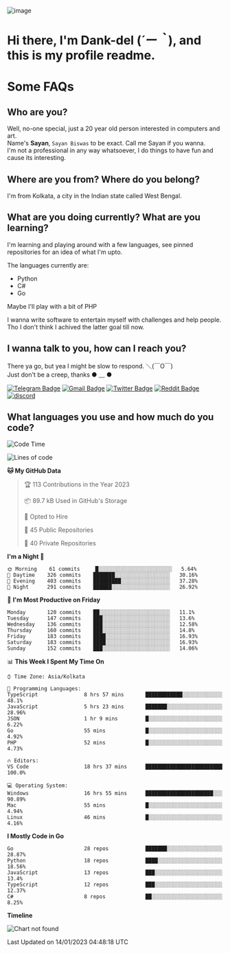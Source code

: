 ![image](https://user-images.githubusercontent.com/63096193/125182844-29f20800-e22f-11eb-8dc9-b0f2d29647bb.png)

# **Hi there, I'm Dank-del (*´ー｀*), and this is my profile readme.**
<!--  [![Profile views](https://gpvc.arturio.dev/dank-del)](https://github.com/dank-del) -->
# Some FAQs

## **Who are you?**

Well, no-one special, just a 20 year old person interested in computers and art. \
Name's **Sayan**, `Sayan Biswas` to be exact. Call me Sayan if you wanna. \
I'm not a professional in any way whatsoever, I do things to have fun and cause its interesting.

## **Where are you from? Where do you belong?**

I'm from Kolkata, a city in the Indian state called West Bengal.

## **What are you doing currently? What are you learning?**

I'm learning and playing around with a few languages, see pinned repositories for an idea of what I'm upto.

The languages currently are:

- Python
- C#
- Go

Maybe I'll play with a bit of PHP

I wanna write software to entertain myself with challenges and help people. \
Tho I don't think I achived the latter goal till now.

<!--## **Eww, I see a weeb profile.**

Can't help it, it's the best way to hide my face on this account
> Why do people hate weebs .-.

## **Cool, what more interests you?**

My interests are quite, weird. They're scattered all over the place. \
I've been fascinated by music and have studied it since the age of 6, I've performed on stage and on air but yeah now I've been away from that. I specialize in key instruments. \
Another thing that interests me is Media Production, aka, working with audio, video and broadcasting media.

> I just like art in general. also feeds the reason of me being obsessed with Japanese drawings (⋟ ﹏ ⋞)-->

## **I wanna talk to you, how can I reach you?**

There ya go, but yea I might be slow to respond. ＼(￣O￣) \
Just don't be a creep, thanks ● ﹏ ●

[![Telegram Badge](https://img.shields.io/badge/-dank_as_fuck-1ca0f1?style=flat-square&logo=telegram&logoColor=white&link=https://t.me/dank_as_fuck)](https://t.me/dank_as_fuck)
[![Gmail Badge](https://img.shields.io/badge/-sayan@asia.com-c14438?style=flat-square&logo=Gmail&logoColor=white&link=mailto:sayan@asia.com)](mailto:sayan@asia.com)
[![Twitter Badge](https://img.shields.io/twitter/follow/TheDankDel?style=social)](https://twitter.com/TheDankDel)
[![Reddit Badge](https://img.shields.io/reddit/user-karma/combined/dank_as_fuck_?style=social)](https://www.reddit.com/user/dank_as_fuck_/)
[![discord](https://discord-md-badge.vercel.app/api/shield/506536929152466945?style=social)](https://discordapp.com/users/506536929152466945)

## **What languages you use and how much do you code?**

<!--START_SECTION:waka-->
![Code Time](http://img.shields.io/badge/Code%20Time-1%2C009%20hrs%202%20mins-blue)

![Lines of code](https://img.shields.io/badge/From%20Hello%20World%20I%27ve%20Written-1%20Million%20lines%20of%20code-blue)

**🐱 My GitHub Data** 

> 🏆 113 Contributions in the Year 2023
 > 
> 📦 89.7 kB Used in GitHub's Storage 
 > 
> 💼 Opted to Hire
 > 
> 📜 45 Public Repositories 
 > 
> 🔑 40 Private Repositories  
 > 
**I'm a Night 🦉** 

```text
🌞 Morning    61 commits     █░░░░░░░░░░░░░░░░░░░░░░░░   5.64% 
🌆 Daytime    326 commits    ███████░░░░░░░░░░░░░░░░░░   30.16% 
🌃 Evening    403 commits    █████████░░░░░░░░░░░░░░░░   37.28% 
🌙 Night      291 commits    ██████░░░░░░░░░░░░░░░░░░░   26.92%

```
📅 **I'm Most Productive on Friday** 

```text
Monday       120 commits    ██░░░░░░░░░░░░░░░░░░░░░░░   11.1% 
Tuesday      147 commits    ███░░░░░░░░░░░░░░░░░░░░░░   13.6% 
Wednesday    136 commits    ███░░░░░░░░░░░░░░░░░░░░░░   12.58% 
Thursday     160 commits    ███░░░░░░░░░░░░░░░░░░░░░░   14.8% 
Friday       183 commits    ████░░░░░░░░░░░░░░░░░░░░░   16.93% 
Saturday     183 commits    ████░░░░░░░░░░░░░░░░░░░░░   16.93% 
Sunday       152 commits    ███░░░░░░░░░░░░░░░░░░░░░░   14.06%

```


📊 **This Week I Spent My Time On** 

```text
⌚︎ Time Zone: Asia/Kolkata

💬 Programming Languages: 
TypeScript               8 hrs 57 mins       ████████████░░░░░░░░░░░░░   48.1% 
JavaScript               5 hrs 23 mins       ███████░░░░░░░░░░░░░░░░░░   28.96% 
JSON                     1 hr 9 mins         █░░░░░░░░░░░░░░░░░░░░░░░░   6.22% 
Go                       55 mins             █░░░░░░░░░░░░░░░░░░░░░░░░   4.92% 
PHP                      52 mins             █░░░░░░░░░░░░░░░░░░░░░░░░   4.73%

🔥 Editors: 
VS Code                  18 hrs 37 mins      █████████████████████████   100.0%

💻 Operating System: 
Windows                  16 hrs 55 mins      ██████████████████████░░░   90.89% 
Mac                      55 mins             █░░░░░░░░░░░░░░░░░░░░░░░░   4.94% 
Linux                    46 mins             █░░░░░░░░░░░░░░░░░░░░░░░░   4.16%

```

**I Mostly Code in Go** 

```text
Go                       28 repos            ███████░░░░░░░░░░░░░░░░░░   28.87% 
Python                   18 repos            ████░░░░░░░░░░░░░░░░░░░░░   18.56% 
JavaScript               13 repos            ███░░░░░░░░░░░░░░░░░░░░░░   13.4% 
TypeScript               12 repos            ███░░░░░░░░░░░░░░░░░░░░░░   12.37% 
C#                       8 repos             ██░░░░░░░░░░░░░░░░░░░░░░░   8.25%

```


**Timeline**

![Chart not found](https://raw.githubusercontent.com/Dank-del/Dank-del/main/charts/bar_graph.png) 


 Last Updated on 14/01/2023 04:48:18 UTC
<!--END_SECTION:waka-->

<!--## **Can I stalk your spotify?**

Um sure.

![OwO Spotify](https://spotify-recently-played-readme.vercel.app/api?user=31fdrsslnr7nvq4ytqwtw7c4rxfm&count=5)-->
